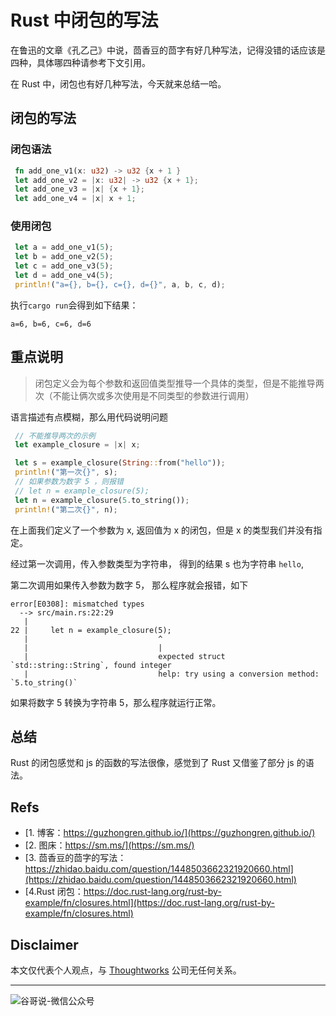 # Rust 中闭包的写法


在鲁迅的文章《孔乙己》中说，茴香豆的茴字有好几种写法，记得没错的话应该是四种，具体哪四种请参考下文引用。

在 Rust 中，闭包也有好几种写法，今天就来总结一哈。

## 闭包的写法

###  闭包语法

```rust
 fn add_one_v1(x: u32) -> u32 {x + 1 }
 let add_one_v2 = |x: u32| -> u32 {x + 1};
 let add_one_v3 = |x| {x + 1};
 let add_one_v4 = |x| x + 1;

```

### 使用闭包

```rust
 let a = add_one_v1(5);
 let b = add_one_v2(5);
 let c = add_one_v3(5);
 let d = add_one_v4(5);
 println!("a={}, b={}, c={}, d={}", a, b, c, d);

```

执行`cargo run`会得到如下结果：

`a=6, b=6, c=6, d=6`

## 重点说明

> 闭包定义会为每个参数和返回值类型推导一个具体的类型，但是不能推导两次（不能让俩次或多次使用是不同类型的参数进行调用）

语言描述有点模糊，那么用代码说明问题

```rust
 // 不能推导两次的示例
 let example_closure = |x| x;

 let s = example_closure(String::from("hello"));
 println!("第一次{}", s);
 // 如果参数为数字 5 ，则报错
 // let n = example_closure(5);
 let n = example_closure(5.to_string());
 println!("第二次{}", n);
```

在上面我们定义了一个参数为 x, 返回值为 x 的闭包，但是 x 的类型我们并没有指定。

经过第一次调用，传入参数类型为字符串， 得到的结果 s 也为字符串 `hello`,

第二次调用如果传入参数为数字 5， 那么程序就会报错，如下

```shell
error[E0308]: mismatched types
  --> src/main.rs:22:29
   |
22 |     let n = example_closure(5);
   |                             ^
   |                             |
   |                             expected struct `std::string::String`, found integer
   |                             help: try using a conversion method: `5.to_string()`

```
如果将数字 5 转换为字符串 5，那么程序就运行正常。

## 总结

Rust 的闭包感觉和 js 的函数的写法很像，感觉到了 Rust 又借鉴了部分 js 的语法。

## Refs

* [1. 博客：https://guzhongren.github.io/](https://guzhongren.github.io/)
* [2. 图床：https://sm.ms/](https://sm.ms/)
* [3. 茴香豆的茴字的写法：https://zhidao.baidu.com/question/1448503662321920660.html](https://zhidao.baidu.com/question/1448503662321920660.html)
* [4.Rust 闭包：https://doc.rust-lang.org/rust-by-example/fn/closures.html](https://doc.rust-lang.org/rust-by-example/fn/closures.html)

## Disclaimer

本文仅代表个人观点，与 [Thoughtworks](https://www.Thoughtworks.com/) 公司无任何关系。

----
![谷哥说-微信公众号](https://cdn.jsdelivr.net/gh/guzhongren/data-hosting@master/20210819/wechat.ae9zxgscqcg.png)

